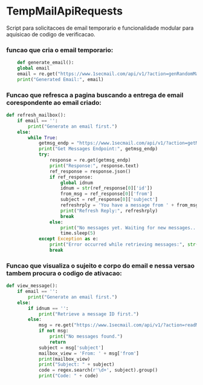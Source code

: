 # TempMailApiRequests
Script para solicitacoes de email temporario e funcionalidade modular para aquisicao de codigo de verificacao.

### funcao que cria o email temporario:
```python
    def generate_email():
    global email
    email = re.get("https://www.1secmail.com/api/v1/?action=genRandomMailbox&count=1").json()[0]
    print("Generated Email:", email)
```
### Funcao que refresca a pagina buscando a entrega de email corespondente ao email criado:
```python
def refresh_mailbox():
    if email == '':
        print("Generate an email first.")
    else:
        while True:
            getmsg_endp = "https://www.1secmail.com/api/v1/?action=getMessages&login=" + email[:email.find("@")] + "&domain=" + email[email.find("@") + 1:]
            print("Get Messages Endpoint:", getmsg_endp)
            try:
                response = re.get(getmsg_endp)
                print("Response:", response.text)
                ref_response = response.json()
                if ref_response:
                    global idnum
                    idnum = str(ref_response[0]['id'])
                    from_msg = ref_response[0]['from']
                    subject = ref_response[0]['subject']
                    refreshrply = 'You have a message from ' + from_msg + '\n\nSubject: ' + subject
                    print("Refresh Reply:", refreshrply)
                    break
                else:
                    print("No messages yet. Waiting for new messages...")
                    time.sleep(5) 
            except Exception as e:
                print("Error occurred while retrieving messages:", str(e))
                break
```
### Funcao que visualiza o sujeito e corpo do email e nessa versao tambem procura o **codigo de ativacao**:
```python
def view_message():
    if email == '':
        print("Generate an email first.")
    else:
        if idnum == '':
            print("Retrieve a message ID first.")
        else:
            msg = re.get("https://www.1secmail.com/api/v1/?action=readMessage&login=" + email[:email.find("@")] + "&domain=" + email[email.find("@") + 1:] + "&id=" + idnum).json()
            if not msg:
                print("No messages found.")
                return
            subject = msg['subject']
            mailbox_view = 'From: ' + msg['from']
            print(mailbox_view)
            print("Subject: " + subject)
            code = regex.search(r'\d+', subject).group()
            print("Code: " + code)
```
